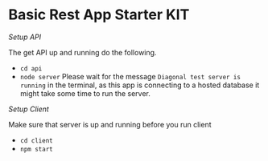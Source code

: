 # Basic Rest App Starter KIT

_Setup API_

The get API up and running do the following.

- `cd api`
- `node server`
  Please wait for the message `Diagonal test server is running` in the terminal, as this app is connecting to a hosted database it might take some time to run the server.

_Setup Client_

Make sure that server is up and running before you run client

- `cd client`
- `npm start`
